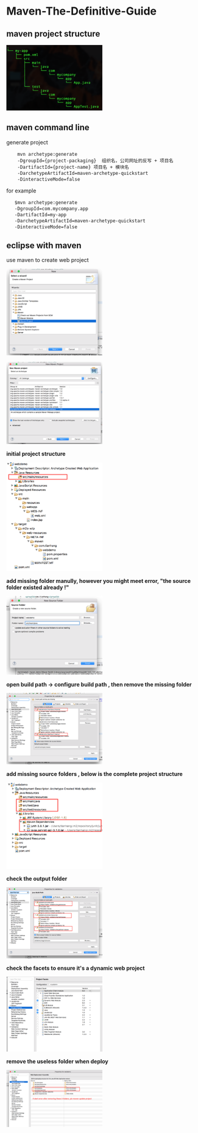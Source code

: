 # Maven-The-Definitive-Guide
## maven project structure

<p align="left">
<img alt="structure" src="https://github.com/tianhang/Maven-The-Definitive-Guide/blob/master/assets/proj_structure.png" width="50%">
</p>

## maven command line

generate project

``` 
    mvn archetype:generate 
    -DgroupId={project-packaging}  组织名，公司网址的反写 + 项目名
    -DartifactId={project-name} 项目名 + 模块名
    -DarchetypeArtifactId=maven-archetype-quickstart
    -DinteractiveMode=false 
```
for example 

```
   $mvn archetype:generate 
   -DgroupId=com.mycompany.app 
   -DartifactId=my-app 
   -DarchetypeArtifactId=maven-archetype-quickstart 
   -DinteractiveMode=false
```

## eclipse with maven

use maven to create web project

  
<p align="left">
<img alt="structure" src="https://github.com/tianhang/Maven-The-Definitive-Guide/blob/master/assets/step1.png" width="50%">
</p>

<p align="left">
<img alt="structure" src="https://github.com/tianhang/Maven-The-Definitive-Guide/blob/master/assets/step2.png" width="50%">
</p>

<strong>initial project structure</strong>
<p align="left">
<img alt="structure" src="https://github.com/tianhang/Maven-The-Definitive-Guide/blob/master/assets/struct1.png" width="50%">
</p>

<strong>add missing folder manully, however you might meet error, "the source folder existed already !"</strong>
<p align="left">
<img alt="structure" src="https://github.com/tianhang/Maven-The-Definitive-Guide/blob/master/assets/step3.png" width="50%">
</p>

<strong>open build path -> configure build path , then remove the missing folder</strong>
<p align="left">
<img alt="structure" src="https://github.com/tianhang/Maven-The-Definitive-Guide/blob/master/assets/error1.png" width="50%">
</p>

<strong>add missing source folders , below is the complete project structure</strong>
<p align="left">
<img alt="structure" src="https://github.com/tianhang/Maven-The-Definitive-Guide/blob/master/assets/step5.png" width="50%">
</p>


<strong>check the output folder</strong>
<p align="left">
<img alt="structure" src="https://github.com/tianhang/Maven-The-Definitive-Guide/blob/master/assets/check1.png" width="50%">
</p>

<strong>check the facets to ensure it's a dynamic web project</strong>
<p align="left">
<img alt="structure" src="https://github.com/tianhang/Maven-The-Definitive-Guide/blob/master/assets/check2.png" width="50%">
</p>


<strong>remove the useless folder when deploy</strong>
<p align="left">
<img alt="structure" src="https://github.com/tianhang/Maven-The-Definitive-Guide/blob/master/assets/check3.png" width="50%">
</p>
